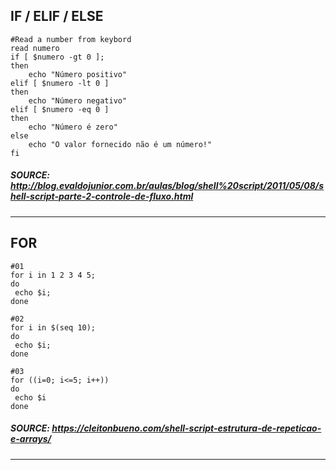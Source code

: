 ## IF / ELIF / ELSE
````
#Read a number from keybord
read numero
if [ $numero -gt 0 ];
then
    echo "Número positivo"
elif [ $numero -lt 0 ]
then
    echo "Número negativo"
elif [ $numero -eq 0 ]
then
    echo "Número é zero"
else
    echo "O valor fornecido não é um número!"
fi
````
##### SOURCE: http://blog.evaldojunior.com.br/aulas/blog/shell%20script/2011/05/08/shell-script-parte-2-controle-de-fluxo.html
----

## FOR

```
#01
for i in 1 2 3 4 5;
do
 echo $i;
done
```

```
#02
for i in $(seq 10);
do
 echo $i;
done
```

```
#03
for ((i=0; i<=5; i++))
do
 echo $i
done
```

##### SOURCE: https://cleitonbueno.com/shell-script-estrutura-de-repeticao-e-arrays/
----
